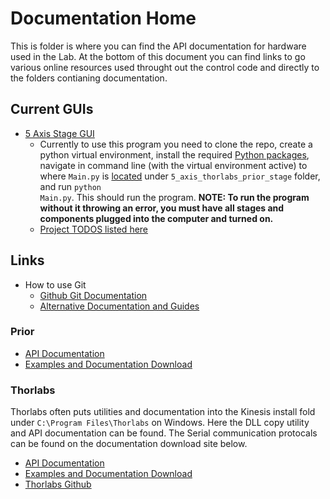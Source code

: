 <H1>Documentation Home</H1>

<p1>
This is folder is where you can find the API documentation for hardware used in the Lab. At the bottom of this document you can find links to go various online resources used throught out the control code and directly to the folders contianing documentation.
</p1>

<H2> Current GUIs </H2>

 - [5 Axis Stage GUI](/5_axis_thorlabs_prior_stage/)
    - Currently to use this program you need to clone the repo, create a python virtual environment, install the required [Python packages](/Documentation/requirements.txt), navigate in command line (with the virtual environment active) to where <code>Main.py</code> is [located](/5_axis_thorlabs_prior_stage/) under <code>5_axis_thorlabs_prior_stage</code> folder, and run <code>python Main.py</code>. This should run the program. **NOTE: To run the program without it throwing an error, you must have all stages and components plugged into the computer and turned on.**
    - [Project TODOS listed here](/TODO.md)

<H2> Links </H2>

- How to use Git
    - [Github Git Documentation](https://docs.github.com/en/get-started/using-git)
    - [Alternative Documentation and Guides](https://ohshitgit.com/)

<h3> Prior </h3>

- [API Documentation](/Documentation/Prior/Prior%20Scientific%20SDK.pdf)
- [Examples and Documentation Download](https://www.prior.com/technical-support/downloads/software)


<h3> Thorlabs </h3>

<p1>Thorlabs often puts utilities and documentation into the Kinesis install fold under <code>C:\Program Files\Thorlabs</code> on Windows. Here the DLL copy utility and API documentation can be found. The Serial communication protocals can be found on the documentation download site below.</p1>

<ul>
    <li><a href="Thorlabs_API/Thorlabs.MotionControl.DotNet_API.chm">API Documentation</a></li>
    <li><a href= "https://www.thorlabs.com/software_pages/ViewSoftwarePage.cfm?Code=Motion_Control">Examples and Documentation Download</a></li>
    <li><a href="https://github.com/Thorlabs/Motion_Control_Examples">Thorlabs Github</a></li>
</ul>
